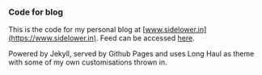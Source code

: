### Code for blog

This is the code for my personal blog at [www.sidelower.in](https://www.sidelower.in). Feed can be accessed [here](https://www.sidelower.in/feed.xml).

Powered by Jekyll, served by Github Pages and uses Long Haul as theme with some of my own customisations thrown in.